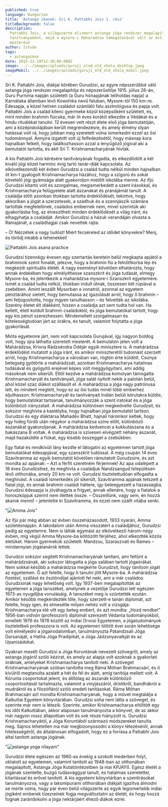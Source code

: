 ```yaml
---
published: true
language: Hungarian
title: 'Astanga ikonok: Sri K. Pattabhi Jois 1. rész'
titleBackground: false
description:
  Pattabhi Jois, a világszerte elismert astanga jóga rendszer megalapítója és tanítója, fiatal korától Krishnamacharya
  tanítványaként, majd a mysore-i Maharádzsa támogatásával vált az évtizedek során a jóga egyik legbefolyásosabb
  mesterévé
author: István
tags:
  - astangaikon
date: 2015-12-19T12:30:00.000Z
image: ../../images/uploads/guruji_olod_old_shala_desktop.jpeg
imageMobil: ../../images/uploads/guruji_old_old_shala_mobil.jpeg
---
```


Sri K. Pattabhi Jois, diákjai körében Gurudzsi, az egyre népszerűbbé váló astanga jóga rendszer megalapítója és
népszerűsítője 1915. július 26-án, Guru Purnima napján született (a Guru hónapjának teliholdas napja) a Karnátaka
államban levő Kowshika nevű faluban, Mysore-tól 150 km-re. Édesapja, a közel hetven családot számláló falu asztrológusa
és papja volt. Pattabhi Jois a család kilenc gyermeke közül középsőként született, és, mint minden brahmin fiúcska, már
öt éves korától elkezdte a Védákat és a hindu rituálékat tanulni. 12 évesen vett részt élete első jóga bemutatóján, ami
a középiskolájában került megrendezésre, és amely élmény olyan hatással volt rá, hogy jobban meg szeretett volna
ismerkedni ezzel az ősi tudománnyal. Annyira izgatott volt új felfedezésétől, hogy másnap kora hajnalban felkelt, hogy
találkozhasson azzal a lenyűgöző jógival aki a bemutatót tartotta, és akit Sri T. Krishnamacharyának hívtak.

A kis Pattabhi Jois kérésére tanítványának fogadta, és elkezdődött a két kiváló jógi közel harminc évig tartó tanár-diák
kapcsolata. Az elkövetkezendő két évben Gurudzsi a család tudta nélkül minden hajnalban öt km-t gyalogolt
Krishnamacharya házához, hogy a szigorú és sokat követelő jógi gyámsága alatt gyakoroljon mielőtt iskolába menne. Az
ifjú Gurudzsi kitartó volt és szorgalmas, megismerkedett a szent irásokkal, és Krishnamacharya felügyelete alatt
ászanákat és pránájámát tanult. A családja előtt azonban titokban tartotta érdeklődését, tekintve, hogy akkoriban a
jógát a szerzetesek, a szádhuk és a szannjászík számára tartották megfelelőnek, családos embernek nem, mivel szerintük
aki gyakorlásba fog, az elveszítheti minden érdeklődését a világ iránt, és elhagyhatja a családját. Amikor Gurudzsi a
házuk verandáján olvasta a Rámajánát, a családtagjai csak nevettek rajta:

– Ó! Nézzétek a nagy tudóst! Miért fecséreled az idődet könyvekre? Menj, és törődj inkább a tehenekkel!

![Pattabhi Jois asana practice](/blogpostimages/p4.jpg.webp)

Gurudzsi tizennégy évesen egy szertartás keretein belül megkapta apjától a brahminok szent fonalát, jelezve, hogy a
brahmin fiú a felnőttkorba lép és megkezdi spirituális életét. A nagy eseményt követően elhatározta, hogy annak
érdekében hogy elmélyíthesse szanszkrit és jóga tudását, elmegy Mysore-ba, és jelentkezik a maharádzsa mysore-i
Szanszkrit egyetemére. Ismét a család tudta nélkül, titokban indult útnak, összesen két rúpiával a zsebében. Amint
leszállt Mysorban a vonatról, azonnal az egyetem pénztárához sietett, hogy bemutassa az igazolását arról, hogy ő brahmin
– ami feljogosította, hogy ingyen tanulhasson – és felvették az iskolába. Szerény életet élt diákként, hiszen a családja
azt sem tudta hol van. Ha kellett, ételt koldult brahmin családoktól, és jóga bemutatókat tartott, hogy egy kis pénzt
szerezhessen. Mindemellett szorgalmasan és kötelességtudóan járt az órákra, és tanult, valamint folytatta a jóga
gyakorlását.

Mióta egyetemre járt, nem volt kapcsolata Gurujával, így nagyon boldog volt, hogy újra láthatta szeretett mesterét. A
bemutatón jelen volt a Mahárádzsa, Krisna Rádzséndra Ódéjár egyik minisztere is. A mahárádzsa érdeklődést mutatott a
jóga iránt, és amikor miniszterétől tudomást szerzett arról, hogy Krishnamacharya a városban van, rögtön érte küldött.
Csúnya betegség gyötörte a mahárádzsát, azonban Krishnamacharya hatalmas tudásával és gyógyító erejével képes volt
meggyógyítani, ami addig másoknak nem sikerült. Ettől kezdve a mahárádzsa komolyan támogatta Krishnamacharyát és
tanítványait, jóga salát nyitott nekik a palotán belül, ahol közel száz diákot szállásolt el. A mahárádzsa a jóga nagy
patrónusa lett, és mindent megtett, hogy ez az ősi tudás minél több emberhez eljuthasson: Krishnamacharyát és
tanítványait Indián belüli körutakra küldte, hogy bemutatókat tartsanak, tanulmányozzák a szent iratokat és a jóga
különböző irányzatait. A mahárádzsa különösen megkedvelte Gurudzsit, és sokszor meghívta a kastélyba, hogy hajnalban
jóga bemutatót tartson. Gurudzsi és egy diáktársa Mahadév Bhatt, hajnali háromkor keltek, hogy egy hideg fürdő után
négykor a mahárádzsa színe előtt, különböző ászanákat gyakoroljanak. A mahárádzsa kedvencei a kukkutászana és a
bakászana B voltak. A mahárádzsa is szívesen elvégzett néhány ászanát, majd hazaküldte a fiúkat, egy kisebb összeggel a
zsebükben.

Egy fiatal és rendkívüli lány kezdte el látogatni az egyetemen tartott jóga bemutatókat édesapjával, egy szanszkrit
tudóssal. A még csupán 14 éves Szavitramma az egyik bemutatót követően rámutatott Gurudzsire, és azt mondta az apjának:
– Azt a férfit szeretném férjemnek! Az apa odalépett a 18 éves Gurudzsihez, és meghívta a családjuk Nandzsangud
településen lévő otthonába, amely 20 km-re volt. Gurudzsi tisztelettudóan elfogadta a meghívást. A családi ismerkedés
jól sikerült, Szavitramma apjának tetszett a fiatal jógi, és annak brahmin családi háttere, így beleegyezett a
házasságba. Gurudzsi édesapja is jóváhagyta a frigyet, annak ellenére, hogy a fiatalok a horoszkópjuk szerint nem
illettek össze. – Összeillünk, vagy sem, én hozzá akarok menni! – jelentette ki Szavitramma, és ezzel nem szállt vitába
senki.

"![Amma Jois](/blogpostimages/ammag.jpg.webp)"

Az ifjú pár még abban az évben összeházasodott, 1933 nyarán, Amma születésnapján. A lakodalom után Amma visszatért a
családjához, Gurudzsi pedig az egyetemre. Nem is látták egymást az elkövetkező három-négy évben, míg végül Amma
Mysore-ba költözött férjéhez, ahol elkezdték közös életüket. Három gyermekük született: Mandzsu, Szaraszvati és Rames –
mindannyian jógatanárok lettek.

Gurudzsi sokszor segített Krishnamacharyának tanítani, ami feltűnt a mahárádzsának, aki sokszor látogatta a jóga salában
tartott jógaórákat. Nem sokkal később a mahárádzsa megkérte Gurudzsit, hogy tanítson jógát az egyetemen. Ő azt felelte,
hogy ő tanulni jött Mysore-ba. A mahárádzsa fizetést, szállást és ösztöndíjat ajánlott fel neki, ami a már családos
Gurudzsinak nagy lehetőség volt. Így 1937-ben megalapították az egyetemen a jóga tanszéket, amelynek a vezetője Gurudzsi
lett egészen 1973-as nyugdíjba vonulásáig. A tanszéket meg is szüntették ezután. Amikor később megkérdezték tőle, hogy
szerzett-e tanári diplomát, azt felelte, hogy igen, és elmesélte milyen nehéz volt a vizsgája: Krishnamacharya elé vitt
egy beteg embert, és azt mondta: „Hozd rendbe!” 1956-ban _vidván_ (professzori) diplomát szerezett Védanta
tudományokból, emellett 1976 és 1978 között az Indiai Orvosi Egyetemen, a jógatudományok tiszteletbeli professzora is
volt. Az egyetemen töltött évei során lehetősége volt elmélyedni a jógairodalomban, tanulmányozta Patandzsali Jóga
Darsanáját, a Hatha Jóga Pradipikát, a Jóga Jádzsnyavalkját és az Upanisádokat.

Gyakran mesélt Gurudzsi a Jóga Koruntának nevezett szövegről, amely az astanga jógáról szóló kézirat, és amely az alapja
volt azoknak a gyakorlati óráknak, amelyeket Krishnamacharya tanított neki. A szöveget Krishnamacharyának szóban
tanította meg Ráma Móhan Brahmacsárí, és ő kívülről megtanulta azalatt a hét és fél év alatt, amíg tanítója mellett
volt. A Kórunta csoportokat jelent, és állítólag az ászanák különböző csoportosítását tartalmazta, valamint a
vinyjászáról, dristikről, bandhákról a mudrákról és a filozófiáról szóló eredeti tanításokat. Ráma Móhan Brahmacsárí azt
mondta Krishnamacharyának, hogy a művet megtalálja a Kalkuttai Egyetem könyvtárában. Gurudzsi soha nem látta a szöveget,
és szerinte már nem is létezik. Szerinte, amikor Krishnamacharya eltöltött egy kis időt Kalkuttában, akkor alaposan
tanulmányozta a könyvet, de az akkor már nagyon rossz állapotban volt és sok része hiányzott is. Gurudzsi
Krishnamacharyától, a Jóga Koruntából származó módszereket tanulta meg. Sajnos lehetetlen ma már megbizonyosodni a könyv
létezéséről, annak hitelességéről, de általánosan elfogadott, hogy ez a forrása a Pattabhi Jois által tanított astanga
jógának.

"![astanga yoga nilayam](/blogpostimages/an.jpg.webp)"

Gurudzsi élete egészen az 1960-as évekig a szokott mederben folyt, oktatott az egyetemen, valamint tanított az 1948-ban
az otthonában megalapított, Astanga Jóga Kutatóintézetben (a mai KPJAYI). Egész életét a jógának szentelte, buzgó
tudásvággyal tanult, és hatalmas szeretettel, kitartással és erővel tanított. A kis egyetemi könyvtárban a szentírásokat
tanulmányozva, vagy a laksmipurami otthonában diákjait igazítva álmodni se merte volna, hogy pár éven belül világszerte
az egyik legismertebb indiai jógiként emberek tízezreinek fogja megváltoztatni az életét, és hogy hozzá fognak
zarándokolni a jóga nektárjáért éhező diákok ezrei.
